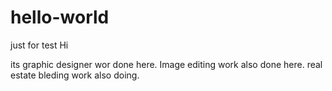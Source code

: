 # hello-world
just for test
Hi

its graphic designer wor done here.
Image editing work also done here.
real estate bleding work also doing.

